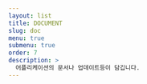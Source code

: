 ```yaml
---
layout: list
title: DOCUMENT
slug: doc
menu: true
submenu: true
order: 7
description: >
  어플리케이션의 문서나 업데이트등이 담깁니다.
---
```

